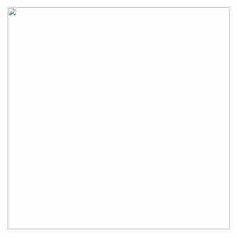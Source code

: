 <html>
<body>
<div>
  <p align="left">
  <a href="https://github.com/sirin-koca">
    <img src="https://skillicons.dev/icons?i=html,css,js,java,python,c,git,gitlab,mysql,vscode,visualstudio,linux,azure,docker,tensorflow" width="500" />
  </a>
</p>
</div>
</body>
</html>











<!----------------------------------------------------------------
[![Sirin's GitHub stats](https://github-readme-stats.vercel.app/api?username=sirin-koca&count_private=true&title_color=FF00FF&show_icons=true")](https://github.com/sirin-koca)
------------------------------------------------------------------

**sirin-koca/sirin-koca** is a ✨ _special_ ✨ repository because its `README.md` (this file) appears on your GitHub profile.

Here are some ideas to get you started:

- 🔭 I’m currently working on a small JavaScript and SQL project
- 🌱 I’m currently learning JS, SQL, NoSQL, DBMS, OOP-
- 🤔 I’m looking for help with JavaFX
- 💬 Ask me about anything
- ⚡ Fun fact: I adore my dog! :D
-->

